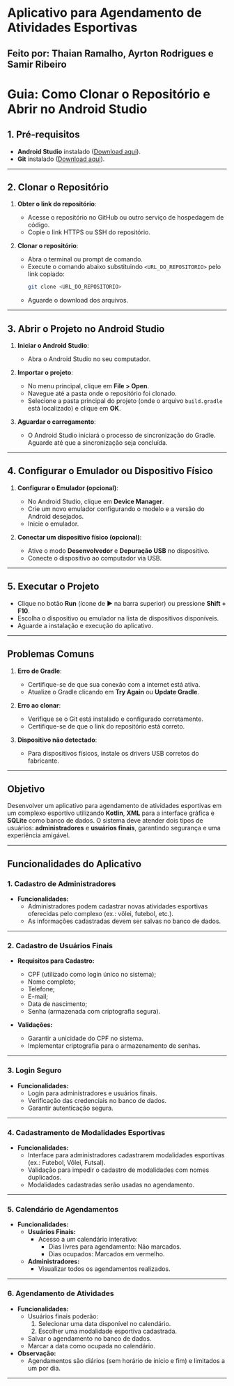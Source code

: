 # Aplicativo para Agendamento de Atividades Esportivas
## Feito por: Thaian Ramalho, Ayrton Rodrigues e Samir Ribeiro
# Guia: Como Clonar o Repositório e Abrir no Android Studio

## 1. Pré-requisitos
- **Android Studio** instalado ([Download aqui](https://developer.android.com/studio)).
- **Git** instalado ([Download aqui](https://git-scm.com/)).

---

## 2. Clonar o Repositório
1. **Obter o link do repositório**:
   - Acesse o repositório no GitHub ou outro serviço de hospedagem de código.
   - Copie o link HTTPS ou SSH do repositório.

2. **Clonar o repositório**:
   - Abra o terminal ou prompt de comando.
   - Execute o comando abaixo substituindo `<URL_DO_REPOSITORIO>` pelo link copiado:
     ```bash
     git clone <URL_DO_REPOSITORIO>
     ```
   - Aguarde o download dos arquivos.

---

## 3. Abrir o Projeto no Android Studio
1. **Iniciar o Android Studio**:
   - Abra o Android Studio no seu computador.

2. **Importar o projeto**:
   - No menu principal, clique em **File > Open**.
   - Navegue até a pasta onde o repositório foi clonado.
   - Selecione a pasta principal do projeto (onde o arquivo `build.gradle` está localizado) e clique em **OK**.

3. **Aguardar o carregamento**:
   - O Android Studio iniciará o processo de sincronização do Gradle. Aguarde até que a sincronização seja concluída.

---

## 4. Configurar o Emulador ou Dispositivo Físico
1. **Configurar o Emulador (opcional)**:
   - No Android Studio, clique em **Device Manager**.
   - Crie um novo emulador configurando o modelo e a versão do Android desejados.
   - Inicie o emulador.

2. **Conectar um dispositivo físico (opcional)**:
   - Ative o modo **Desenvolvedor** e **Depuração USB** no dispositivo.
   - Conecte o dispositivo ao computador via USB.

---

## 5. Executar o Projeto
- Clique no botão **Run** (ícone de ▶️ na barra superior) ou pressione **Shift + F10**.
- Escolha o dispositivo ou emulador na lista de dispositivos disponíveis.
- Aguarde a instalação e execução do aplicativo.

---

## Problemas Comuns
1. **Erro de Gradle**:
   - Certifique-se de que sua conexão com a internet está ativa.
   - Atualize o Gradle clicando em **Try Again** ou **Update Gradle**.

2. **Erro ao clonar**:
   - Verifique se o Git está instalado e configurado corretamente.
   - Certifique-se de que o link do repositório está correto.

3. **Dispositivo não detectado**:
   - Para dispositivos físicos, instale os drivers USB corretos do fabricante.

---



## Objetivo
Desenvolver um aplicativo para agendamento de atividades esportivas em um complexo esportivo utilizando **Kotlin**, **XML** para a interface gráfica e **SQLite** como banco de dados. O sistema deve atender dois tipos de usuários: **administradores** e **usuários finais**, garantindo segurança e uma experiência amigável.

---

## Funcionalidades do Aplicativo

### 1. Cadastro de Administradores
- **Funcionalidades:**
  - Administradores podem cadastrar novas atividades esportivas oferecidas pelo complexo (ex.: vôlei, futebol, etc.).
  - As informações cadastradas devem ser salvas no banco de dados.

---

### 2. Cadastro de Usuários Finais
- **Requisitos para Cadastro:**
  - CPF (utilizado como login único no sistema);
  - Nome completo;
  - Telefone;
  - E-mail;
  - Data de nascimento;
  - Senha (armazenada com criptografia segura).

- **Validações:**
  - Garantir a unicidade do CPF no sistema.
  - Implementar criptografia para o armazenamento de senhas.

---

### 3. Login Seguro
- **Funcionalidades:**
  - Login para administradores e usuários finais.
  - Verificação das credenciais no banco de dados.
  - Garantir autenticação segura.

---

### 4. Cadastramento de Modalidades Esportivas
- **Funcionalidades:**
  - Interface para administradores cadastrarem modalidades esportivas (ex.: Futebol, Vôlei, Futsal).
  - Validação para impedir o cadastro de modalidades com nomes duplicados.
  - Modalidades cadastradas serão usadas no agendamento.

---

### 5. Calendário de Agendamentos
- **Funcionalidades:**
  - **Usuários Finais:**
    - Acesso a um calendário interativo:
      - Dias livres para agendamento: Não marcados.
      - Dias ocupados: Marcados em vermelho.
  - **Administradores:**
    - Visualizar todos os agendamentos realizados.

---

### 6. Agendamento de Atividades
- **Funcionalidades:**
  - Usuários finais poderão:
    1. Selecionar uma data disponível no calendário.
    2. Escolher uma modalidade esportiva cadastrada.
  - Salvar o agendamento no banco de dados.
  - Marcar a data como ocupada no calendário.
- **Observação:**
  - Agendamentos são diários (sem horário de início e fim) e limitados a um por dia.

---
